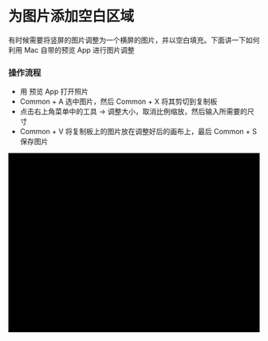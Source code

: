 # 为图片添加空白区域

有时候需要将竖屏的图片调整为一个横屏的图片，并以空白填充。下面讲一下如何利用 Mac 自带的预览 App 进行图片调整

### 操作流程

- 用 预览 App 打开照片
- Common + A 选中图片，然后 Common + X 将其剪切到复制板
- 点击右上角菜单中的工具 -> 调整大小，取消比例缩放，然后输入所需要的尺寸
- Common + V 将复制板上的图片放在调整好后的画布上，最后 Common + S 保存图片

![add-blank-space-to-photo](/resource/add-blank-space-to-photo.gif)
